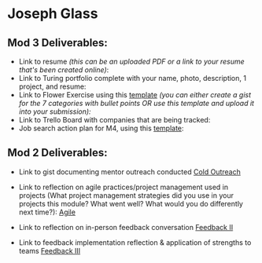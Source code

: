 # Joseph Glass

## Mod 3 Deliverables:

* Link to resume *(this can be an uploaded PDF or a link to your resume that's been created online)*: 
* Link to Turing portfolio complete with your name, photo, description, 1 project, and resume:
* Link to Flower Exercise using this [template](https://github.com/turingschool/career-development-curriculum/blob/master/files/Career%20Unit%20-%20The%20Flower%20Diagram.pdf) *(you can either create a gist for the 7 categories with bullet points OR use this template and upload it into your submission):*
* Link to Trello Board with companies that are being tracked: 
* Job search action plan for M4, using this [template](https://github.com/turingschool/career-development-curriculum/blob/master/module_three/mod_4_action_plan_template.md):

## Mod 2 Deliverables:
* Link to gist documenting mentor outreach conducted [Cold Outreach](https://gist.github.com/glassjoseph/1e3f519baef4feff31745fe4515132a5)

* Link to reflection on agile practices/project management used in projects (What project management strategies did you use in your projects this module? What went well? What would you do differently next time?): [Agile](https://gist.github.com/glassjoseph/b1fa8db21b4817e797786d6b8d8205c5)


* Link to reflection on in-person feedback conversation [Feedback II](https://gist.github.com/glassjoseph/ac06f995e084031f344440758100c6b9)

* Link to feedback implementation reflection & application of strengths to teams [Feedback III](https://gist.github.com/glassjoseph/9a1aa85c6d53d9687a0aa239daa514b6)
